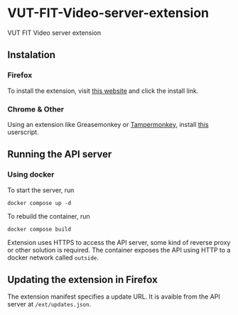# VUT-FIT-Video-server-extension
VUT FIT Video server extension

## Instalation
### Firefox

To install the extension, visit [this website](https://lesson-titles-videoserver-fit-vut.cunt.cz/ext/ext.html) and click the install link.

### Chrome & Other
Using an extension like Greasemonkey or [Tampermonkey](https://www.tampermonkey.net/), install [this](raw/main/extension/main.js) userscript.

## Running the API server

### Using docker
To start the server, run 
```
docker compose up -d
```
To rebuild the container, run
```
docker compose build
```
Extension uses HTTPS to access the API server, some kind of reverse proxy or other solution is required.
The container exposes the API using HTTP to a docker network called `outside`.

## Updating the extension in Firefox
The extension manifest specifies a update URL. It is avaible from the API server at `/ext/updates.json`.
